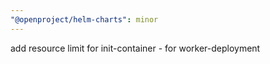 ```yaml
---
"@openproject/helm-charts": minor
---
```


add resource limit for init-container - for worker-deployment
